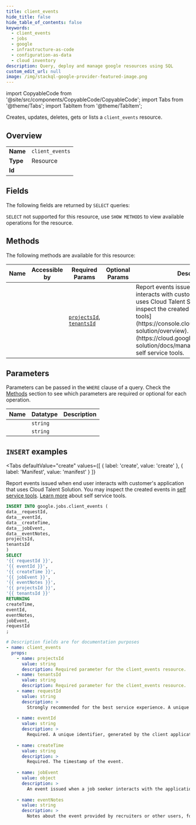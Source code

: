 ```yaml
--- 
title: client_events
hide_title: false
hide_table_of_contents: false
keywords:
  - client_events
  - jobs
  - google
  - infrastructure-as-code
  - configuration-as-data
  - cloud inventory
description: Query, deploy and manage google resources using SQL
custom_edit_url: null
image: /img/stackql-google-provider-featured-image.png
---
```


import CopyableCode from '@site/src/components/CopyableCode/CopyableCode';
import Tabs from '@theme/Tabs';
import TabItem from '@theme/TabItem';

Creates, updates, deletes, gets or lists a <code>client_events</code> resource.

## Overview
<table><tbody>
<tr><td><b>Name</b></td><td><code>client_events</code></td></tr>
<tr><td><b>Type</b></td><td>Resource</td></tr>
<tr><td><b>Id</b></td><td><CopyableCode code="google.jobs.client_events" /></td></tr>
</tbody></table>

## Fields

The following fields are returned by `SELECT` queries:

`SELECT` not supported for this resource, use `SHOW METHODS` to view available operations for the resource.


## Methods

The following methods are available for this resource:

<table>
<thead>
    <tr>
    <th>Name</th>
    <th>Accessible by</th>
    <th>Required Params</th>
    <th>Optional Params</th>
    <th>Description</th>
    </tr>
</thead>
<tbody>
<tr>
    <td><a href="#create"><CopyableCode code="create" /></a></td>
    <td><CopyableCode code="insert" /></td>
    <td><a href="#parameter-projectsId"><code>projectsId</code></a>, <a href="#parameter-tenantsId"><code>tenantsId</code></a></td>
    <td></td>
    <td>Report events issued when end user interacts with customer's application that uses Cloud Talent Solution. You may inspect the created events in [self service tools](https://console.cloud.google.com/talent-solution/overview). [Learn more](https://cloud.google.com/talent-solution/docs/management-tools) about self service tools.</td>
</tr>
</tbody>
</table>

## Parameters

Parameters can be passed in the `WHERE` clause of a query. Check the [Methods](#methods) section to see which parameters are required or optional for each operation.

<table>
<thead>
    <tr>
    <th>Name</th>
    <th>Datatype</th>
    <th>Description</th>
    </tr>
</thead>
<tbody>
<tr id="parameter-projectsId">
    <td><CopyableCode code="projectsId" /></td>
    <td><code>string</code></td>
    <td></td>
</tr>
<tr id="parameter-tenantsId">
    <td><CopyableCode code="tenantsId" /></td>
    <td><code>string</code></td>
    <td></td>
</tr>
</tbody>
</table>

## `INSERT` examples

<Tabs
    defaultValue="create"
    values={[
        { label: 'create', value: 'create' },
        { label: 'Manifest', value: 'manifest' }
    ]}
>
<TabItem value="create">

Report events issued when end user interacts with customer's application that uses Cloud Talent Solution. You may inspect the created events in [self service tools](https://console.cloud.google.com/talent-solution/overview). [Learn more](https://cloud.google.com/talent-solution/docs/management-tools) about self service tools.

```sql
INSERT INTO google.jobs.client_events (
data__requestId,
data__eventId,
data__createTime,
data__jobEvent,
data__eventNotes,
projectsId,
tenantsId
)
SELECT 
'{{ requestId }}',
'{{ eventId }}',
'{{ createTime }}',
'{{ jobEvent }}',
'{{ eventNotes }}',
'{{ projectsId }}',
'{{ tenantsId }}'
RETURNING
createTime,
eventId,
eventNotes,
jobEvent,
requestId
;
```
</TabItem>
<TabItem value="manifest">

```yaml
# Description fields are for documentation purposes
- name: client_events
  props:
    - name: projectsId
      value: string
      description: Required parameter for the client_events resource.
    - name: tenantsId
      value: string
      description: Required parameter for the client_events resource.
    - name: requestId
      value: string
      description: >
        Strongly recommended for the best service experience. A unique ID generated in the API responses. It can be found in ResponseMetadata.request_id.
        
    - name: eventId
      value: string
      description: >
        Required. A unique identifier, generated by the client application.
        
    - name: createTime
      value: string
      description: >
        Required. The timestamp of the event.
        
    - name: jobEvent
      value: object
      description: >
        An event issued when a job seeker interacts with the application that implements Cloud Talent Solution.
        
    - name: eventNotes
      value: string
      description: >
        Notes about the event provided by recruiters or other users, for example, feedback on why a job was bookmarked.
        
```
</TabItem>
</Tabs>
